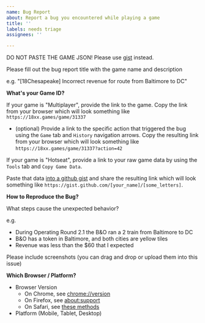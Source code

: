 ```yaml
---
name: Bug Report
about: Report a bug you encountered while playing a game
title: ''
labels: needs triage
assignees: ''

---
```

DO NOT PASTE THE GAME JSON! Please use [gist](https://gist.github.com/) instead.

Please fill out the bug report title with the game name and description

e.g. "[18Chesapeake] Incorrect revenue for route from Baltimore to DC"

**What's your Game ID?**

If your game is "Multiplayer", provide the link to the game. Copy the link from your browser which will look something like `https://18xx.games/game/31337`

- (optional) Provide a link to the specific action that triggered the bug using the `Game` tab and `History` navigation arrows. Copy the resulting link from your browser which will look something like `https://18xx.games/game/31337?action=42`

If your game is "Hotseat", provide a link to your raw game data by using the `Tools` tab and `Copy Game Data`.

Paste that data [into a github gist](https://gist.github.com/) and share the resulting link which will look something like `https://gist.github.com/[your_name]/[some_letters]`.

**How to Reproduce the Bug?**

What steps cause the unexpected behavior?

e.g.
- During Operating Round 2.1 the B&O ran a 2 train from Baltimore to DC
- B&O has a token in Baltimore, and both cities are yellow tiles
- Revenue was less than the $60 that I expected

Please include screenshots (you can drag and drop or upload them into this issue)

**Which Browser / Platform?**
- Browser Version
  - On Chrome, see [chrome://version](chrome://version)
  - On Firefox, see [about:support](about:support)
  - On Safari, see [these methods](https://www.lifewire.com/check-the-version-number-of-safari-446563)
- Platform (Mobile, Tablet, Desktop)
